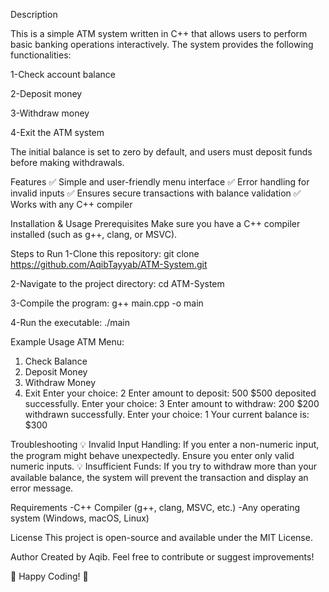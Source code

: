Description

This is a simple ATM system written in C++ that allows users to perform basic banking operations interactively. The system provides the following functionalities:

1-Check account balance

2-Deposit money

3-Withdraw money

4-Exit the ATM system

The initial balance is set to zero by default, and users must deposit funds before making withdrawals.

Features
✅ Simple and user-friendly menu interface
✅ Error handling for invalid inputs
✅ Ensures secure transactions with balance validation
✅ Works with any C++ compiler

Installation & Usage
Prerequisites
Make sure you have a C++ compiler installed (such as g++, clang, or MSVC).

Steps to Run
1-Clone this repository:
git clone https://github.com/AqibTayyab/ATM-System.git

2-Navigate to the project directory:
cd ATM-System

3-Compile the program:
g++ main.cpp -o main

4-Run the executable:
./main

Example Usage
ATM Menu:
1. Check Balance
2. Deposit Money
3. Withdraw Money
4. Exit
Enter your choice: 2
Enter amount to deposit: 500
$500 deposited successfully.
Enter your choice: 3
Enter amount to withdraw: 200
$200 withdrawn successfully.
Enter your choice: 1
Your current balance is: $300

Troubleshooting
💡 Invalid Input Handling: If you enter a non-numeric input, the program might behave unexpectedly. Ensure you enter only valid numeric inputs.
💡 Insufficient Funds: If you try to withdraw more than your available balance, the system will prevent the transaction and display an error message.

Requirements
-C++ Compiler (g++, clang, MSVC, etc.)
-Any operating system (Windows, macOS, Linux)

License
This project is open-source and available under the MIT License.

Author
Created by Aqib. Feel free to contribute or suggest improvements!

🚀 Happy Coding! 🚀
